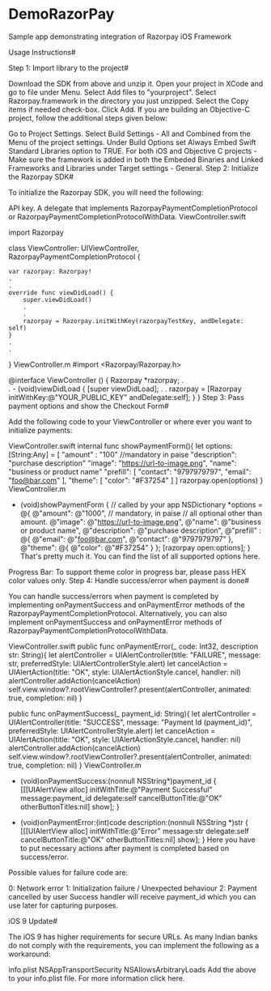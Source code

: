 # DemoRazorPay
Sample app demonstrating integration of Razorpay iOS Framework

Usage Instructions#

Step 1: Import library to the project#

Download the SDK from above and unzip it.
Open your project in XCode and go to file under Menu. Select Add files to "yourproject".
Select Razorpay.framework in the directory you just unzipped.
Select the Copy items if needed check-box.
Click Add.
If you are building an Objective-C project, follow the additional steps given below:

Go to Project Settings.
Select Build Settings - All and Combined from the Menu of the project settings.
Under Build Options set Always Embed Swift Standard Libraries option to TRUE.
For both iOS and Objective C projects - Make sure the framework is added in both the Embeded Binaries and Linked Frameworks and Libraries under Target settings - General.
Step 2: Initialize the Razorpay SDK#

To initialize the Razorpay SDK, you will need the following:

API key.
A delegate that implements RazorpayPaymentCompletionProtocol or RazorpayPaymentCompletionProtocolWithData.
ViewController.swift

import Razorpay

class ViewController: UIViewController, RazorpayPaymentCompletionProtocol {

	var razorpay: Razorpay!
	.
	.
	override func viewDidLoad() {
        super.viewDidLoad()
        .
        .
        razorpay = Razorpay.initWithKey(razorpayTestKey, andDelegate: self)
    }
    .
    .
}
ViewController.m
#import <Razorpay/Razorpay.h>

@interface ViewController () <RazorpayPaymentCompletionProtocol> {
  Razorpay *razorpay;
	.  
	. 
	- (void)viewDidLoad {
  		[super viewDidLoad];
  		.
  		.
  		razorpay = [Razorpay initWithKey:@"YOUR_PUBLIC_KEY" andDelegate:self];
	}
}
Step 3: Pass payment options and show the Checkout Form#

Add the following code to your ViewController or where ever you want to initialize payments:

ViewController.swift
internal func showPaymentForm(){
	let options: [String:Any] = [
				"amount" : "100" //mandatory in paise
            	"description": "purchase description"
            	"image": "https://url-to-image.png",
            	"name": "business or product name"
            	"prefill": [
                	"contact": "9797979797",
                	"email": "foo@bar.com"
                ],
                "theme": [
                    "color": "#F37254"
              	]
        	]
	razorpay.open(options)
}
ViewController.m
- (void)showPaymentForm { // called by your app
  NSDictionary *options = @{
                            @"amount": @"1000", // mandatory, in paise
                            // all optional other than amount.
                            @"image": @"https://url-to-image.png",
                            @"name": @"business or product name",
                            @"description": @"purchase description",
                            @"prefill" : @{ 
                                @"email": @"foo@bar.com",
                                @"contact": @"9797979797"
                            },
                            @"theme": @{
                                @"color": @"#F37254"
                            }
                        };
    [razorpay open:options];
}
That's pretty much it. You can find the list of all supported options here.

Progress Bar: To support theme color in progress bar, please pass HEX color values only.
Step 4: Handle success/error when payment is done#

You can handle success/errors when payment is completed by implementing onPaymentSuccess and onPaymentError methods of the RazorpayPaymentCompletionProtocol. Alternatively, you can also implement onPaymentSuccess and onPaymentError methods of RazorpayPaymentCompletionProtocolWithData.

ViewController.swift
public func onPaymentError(_ code: Int32, description str: String){
    let alertController = UIAlertController(title: "FAILURE", message: str, preferredStyle: UIAlertControllerStyle.alert)
    let cancelAction = UIAlertAction(title: "OK", style: UIAlertActionStyle.cancel, handler: nil)
    alertController.addAction(cancelAction)
    self.view.window?.rootViewController?.present(alertController, animated: true, completion: nil)
}

public func onPaymentSuccess(_ payment_id: String){
    let alertController = UIAlertController(title: "SUCCESS", message: "Payment Id \(payment_id)", preferredStyle: UIAlertControllerStyle.alert)
    let cancelAction = UIAlertAction(title: "OK", style: UIAlertActionStyle.cancel, handler: nil)
    alertController.addAction(cancelAction)
    self.view.window?.rootViewController?.present(alertController, animated: true, completion: nil)
}
ViewController.m
- (void)onPaymentSuccess:(nonnull NSString*)payment_id {
      [[[UIAlertView alloc] initWithTitle:@"Payment Successful" message:payment_id delegate:self cancelButtonTitle:@"OK" otherButtonTitles:nil] show];
}

- (void)onPaymentError:(int)code description:(nonnull NSString *)str {
      [[[UIAlertView alloc] initWithTitle:@"Error" message:str delegate:self cancelButtonTitle:@"OK" otherButtonTitles:nil] show];
}
Here you have to put necessary actions after payment is completed based on success/error.

Possible values for failure code are:

0: Network error
1: Initialization failure / Unexpected behaviour
2: Payment cancelled by user
Success handler will receive payment_id which you can use later for capturing purposes.

iOS 9 Update#

The iOS 9 has higher requirements for secure URLs. As many Indian banks do not comply with the requirements, you can implement the following as a workaround:

info.plist
<key>NSAppTransportSecurity</key>
<dict>
    <key>NSAllowsArbitraryLoads</key>
    <true/>
</dict>
Add the above to your info.plist file. For more information click here.
